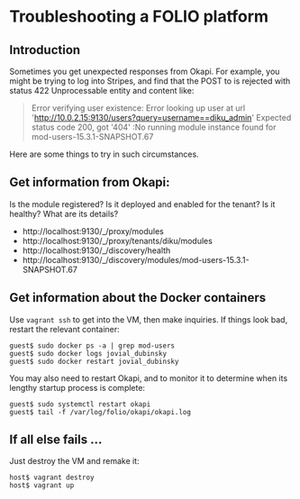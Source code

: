 # Troubleshooting a FOLIO platform

## Introduction

Sometimes you get unexpected responses from Okapi. For example, you might be trying to log into Stripes, and find that the POST to
is rejected with status 422 Unprocessable entity and content like:

> Error verifying user existence: Error looking up user at url 'http://10.0.2.15:9130/users?query=username==diku_admin' Expected status code 200, got '404' :No running module instance found for mod-users-15.3.1-SNAPSHOT.67

Here are some things to try in such circumstances.

## Get information from Okapi:

Is the module registered? Is it deployed and enabled for the tenant? Is it healthy? What are its details?

* http://localhost:9130/_/proxy/modules
* http://localhost:9130/_/proxy/tenants/diku/modules
* http://localhost:9130/_/discovery/health
* http://localhost:9130/_/discovery/modules/mod-users-15.3.1-SNAPSHOT.67

## Get information about the Docker containers

Use `vagrant ssh` to get into the VM, then make inquiries. If things look bad, restart the relevant container:

	guest$ sudo docker ps -a | grep mod-users
	guest$ sudo docker logs jovial_dubinsky
	guest$ sudo docker restart jovial_dubinsky

You may also need to restart Okapi, and to monitor it to determine when its lengthy startup process is complete:

	guest$ sudo systemctl restart okapi
	guest$ tail -f /var/log/folio/okapi/okapi.log

## If all else fails ...

Just destroy the VM and remake it:

	host$ vagrant destroy
	host$ vagrant up


